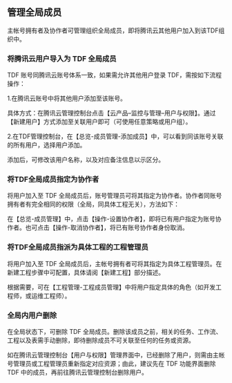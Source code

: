 ## 管理全局成员

主帐号拥有者及协作者可管理组织全局成员，即将腾讯云其他用户加入到该TDF组织中。

### 将腾讯云用户导入为 TDF 全局成员

TDF 账号同腾讯云账号体系一致，如果需允许其他用户登录 TDF，需按如下流程操作：

1.在腾讯云账号中将其他用户添加至该账号。

具体方式：在腾讯云管理控制台点击【云产品–监控与管理–用户与权限】。通过【新建用户】方式添加至关联用户即可（可使用任意策略或用户组）。

2.在TDF管理控制台，在【总览-成员管理-添加成员】中，可以看到同该账号关联的所有用户，选择用户添加。

添加后，可修改该用户名称，以及对应备注信息以示区分。


### 将TDF全局成员指定为协作者

将用户加入至 TDF 全局成员后，账号管理员可将其指定为协作者。协作者同账号拥有者有完全相同的权限（全局，同具体工程无关），方法如下： 

在【总览-成员管理】中，点击【操作-设置协作者】，即将已有用户指定为账号协作者。也可点击【操作-取消协作者】，将已有账号协作者身份取消。


### 将TDF全局成员指派为具体工程的工程管理员

将用户加入至 TDF 全局成员后，主帐号拥有者可将其指定为具体工程管理员。在新建工程步骤中可配置，具体请阅【新建工程】部分描述。

根据需要，可在【工程管理-工程成员管理】中将用户指定具体的角色（如开发工程师，或运维工程师）。

### 全局内用户删除

在全局状态下，可删除 TDF 全局成员。删除该成员之前，相关的任务、工作流、工程以及表需手动删除，即待删除成员不可关联至任何的任务或资源。

如在腾讯云管理控制台【用户与权限】管理界面中，已经删除了用户，则需由主帐号管理员或工程管理员重新指定对应资源；由此，建议先在 TDF 功能界面删除 TDF 中的成员，再前往腾讯云管理控制台删除用户。




